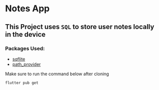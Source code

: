 # Notes App
## This Project uses `SQL` to store user notes locally in the device

### Packages Used:
- [sqflite](https://pub.dev/packages/sqflite)
- [path_provider](https://pub.dev/packages/path_provider) 


Make sure to run the command below after cloning
```
flutter pub get
```

